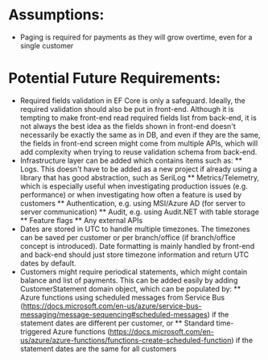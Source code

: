 # Assumptions:
* Paging is required for payments as they will grow overtime, even for a single customer
# Potential Future Requirements:
* Required fields validation in EF Core is only a safeguard. Ideally, the required validation should also be put in front-end. Although it is tempting to make front-end read required fields list from back-end, it is not always the best idea as the fields shown in front-end doesn't necessarily be exactly the same as in DB, and even if they are the same, the fields in front-end screen might come from multiple APIs, which will add complexity when trying to reuse validation schema from back-end.
* Infrastructure layer can be added which contains items such as:
** Logs. This doesn't have to be added as a new project if already using a library that has good abstraction, such as SeriLog
** Metrics/Telemetry, which is especially useful when investigating production issues (e.g. performance) or when investigating how often a feature is used by customers
** Authentication, e.g. using MSI/Azure AD (for server to server communication)
** Audit, e.g. using Audit.NET with table storage
** Feature flags
** Any external APIs
* Dates are stored in UTC to handle multiple timezones. The timezones can be saved per customer or per branch/office (if branch/office concept is introduced). Date formatting is mainly handled by front-end and back-end should just store timezone information and return UTC dates by default.
* Customers might require periodical statements, which might contain balance and list of payments. This can be added easily by adding CustomerStatement domain object, which can be populated by:
** Azure functions using scheduled messages from Service Bus (https://docs.microsoft.com/en-us/azure/service-bus-messaging/message-sequencing#scheduled-messages) if the statement dates are different per customer, or
** Standard time-triggered Azure functions (https://docs.microsoft.com/en-us/azure/azure-functions/functions-create-scheduled-function) if the statement dates are the same for all customers